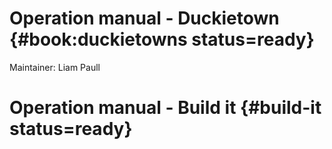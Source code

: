 # Operation manual - Duckietown {#book:duckietowns status=ready}

Maintainer: Liam Paull

# Operation manual - Build it {#build-it status=ready}
